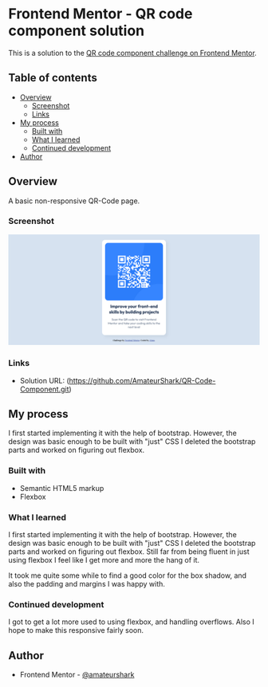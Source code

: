 # Frontend Mentor - QR code component solution

This is a solution to the [QR code component challenge on Frontend Mentor](https://www.frontendmentor.io/challenges/qr-code-component-iux_sIO_H).

## Table of contents

- [Overview](#overview)
  - [Screenshot](#screenshot)
  - [Links](#links)
- [My process](#my-process)
  - [Built with](#built-with)
  - [What I learned](#what-i-learned)
  - [Continued development](#continued-development)
- [Author](#author)

## Overview

A basic non-responsive QR-Code page.

### Screenshot

![](./Screenshot.png)

### Links

- Solution URL: (https://github.com/AmateurShark/QR-Code-Component.git)

## My process
I first started implementing it with the help of bootstrap. However, the design was basic enough to be built with "just" CSS I deleted the bootstrap parts and worked on figuring out flexbox. 


### Built with

- Semantic HTML5 markup
- Flexbox

### What I learned

I first started implementing it with the help of bootstrap. However, the design was basic enough to be built with "just" CSS I deleted the bootstrap parts and worked on figuring out flexbox. 
Still far from being fluent in just using flexbox I feel like I get more and more the hang of it.

It took me quite some while to find a good color for the box shadow, and also the padding and margins I was happy with. 


### Continued development

I got to get a lot more used to using flexbox, and handling overflows. Also I hope to make this responsive fairly soon.

## Author

- Frontend Mentor - [@amateurshark](https://www.frontendmentor.io/profile/AmateurShark)